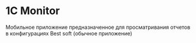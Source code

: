 # 1C Monitor

Мобильное приложение предназначенное для просматривания отчетов в конфигурациях Best soft (обычное приложение)
